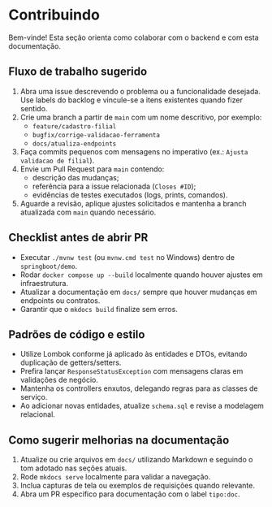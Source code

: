 # Contribuindo

Bem-vinde! Esta seção orienta como colaborar com o backend e com esta documentação.

## Fluxo de trabalho sugerido

1. Abra uma issue descrevendo o problema ou a funcionalidade desejada. Use labels do backlog e vincule-se a itens existentes quando fizer sentido.
2. Crie uma branch a partir de `main` com um nome descritivo, por exemplo:
   - `feature/cadastro-filial`
   - `bugfix/corrige-validacao-ferramenta`
   - `docs/atualiza-endpoints`
3. Faça commits pequenos com mensagens no imperativo (ex.: `Ajusta validacao de filial`).
4. Envie um Pull Request para `main` contendo:
   - descrição das mudanças;
   - referência para a issue relacionada (`Closes #ID`);
   - evidências de testes executados (logs, prints, comandos).
5. Aguarde a revisão, aplique ajustes solicitados e mantenha a branch atualizada com `main` quando necessário.

## Checklist antes de abrir PR

- Executar `./mvnw test` (ou `mvnw.cmd test` no Windows) dentro de `springboot/demo`.
- Rodar `docker compose up --build` localmente quando houver ajustes em infraestrutura.
- Atualizar a documentação em `docs/` sempre que houver mudanças em endpoints ou contratos.
- Garantir que o `mkdocs build` finalize sem erros.

## Padrões de código e estilo

- Utilize Lombok conforme já aplicado às entidades e DTOs, evitando duplicação de getters/setters.
- Prefira lançar `ResponseStatusException` com mensagens claras em validações de negócio.
- Mantenha os controllers enxutos, delegando regras para as classes de serviço.
- Ao adicionar novas entidades, atualize `schema.sql` e revise a modelagem relacional.

## Como sugerir melhorias na documentação

1. Atualize ou crie arquivos em `docs/` utilizando Markdown e seguindo o tom adotado nas seções atuais.
2. Rode `mkdocs serve` localmente para validar a navegação.
3. Inclua capturas de tela ou exemplos de requisições quando relevante.
4. Abra um PR específico para documentação com o label `tipo:doc`.
